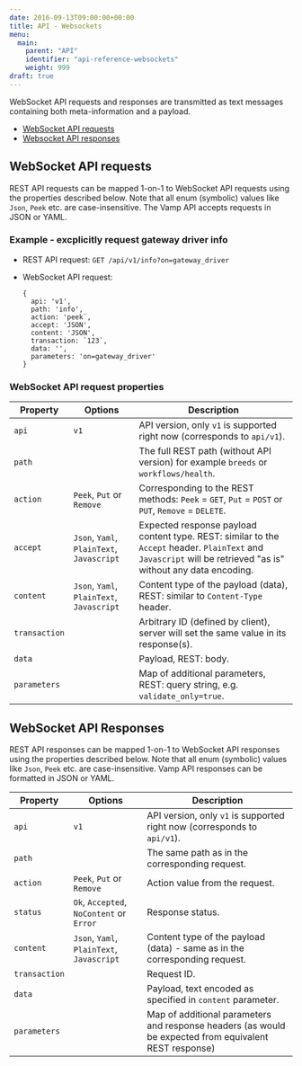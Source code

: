 ```yaml
---
date: 2016-09-13T09:00:00+00:00
title: API - Websockets
menu:
  main:
    parent: "API"
    identifier: "api-reference-websockets"
    weight: 999
draft: true
---
```


WebSocket API requests and responses are transmitted as text messages containing both meta-information and a payload.  

* [WebSocket API requests](/documentation/api/v9.9.9/api-websockets/#websocket-api-requests)
* [Websocket API responses](/documentation/api/v9.9.9/api-websockets/#websocket-api-responses)

## WebSocket API requests
REST API requests can be mapped 1-on-1 to WebSocket API requests using the properties described below. Note that all enum (symbolic) values like `Json`, `Peek` etc. are case-insensitive. The Vamp API accepts requests in JSON or YAML. 

### Example - excplicitly request gateway driver info

* REST API request:
  `GET /api/v1/info?on=gateway_driver`
* WebSocket API request:

    ```
    {
      api: 'v1',
      path: 'info',
      action: 'peek`,
      accept: 'JSON',
      content: 'JSON',
      transaction: `123`,
      data: '',
      parameters: 'on=gateway_driver'
    }
    ```

### WebSocket API request properties

Property | Options | Description
------|------|------
 `api`   |  `v1`  |    API version, only `v1` is supported right now (corresponds to `api/v1`).
 `path`   |    |    The full REST path (without API version) for example `breeds` or `workflows/health`.
 `action`   |  `Peek`, `Put` or `Remove`  |    Corresponding to the REST methods: `Peek` =  `GET`, `Put` = `POST` or `PUT`, `Remove` = `DELETE`.
 `accept`   |   `Json`, `Yaml`, `PlainText`, `Javascript`  |  Expected response payload content type. REST: similar to the `Accept` header. `PlainText` and `Javascript` will be retrieved "as is" without any data encoding.      
 `content`   |  `Json`, `Yaml`, `PlainText`, `Javascript`   |  Content type of the payload (data), REST: similar to `Content-Type` header.       
 `transaction`   |    |   Arbitrary ID (defined by client), server will set the same value in its response(s).     
 `data`   |    |    Payload, REST: body.
 `parameters`   |    |   Map of additional parameters, REST: query string, e.g. `validate_only=true`.     
    

## WebSocket API Responses
REST API responses can be mapped 1-on-1 to WebSocket API responses using the properties described below. Note that all enum (symbolic) values like `Json`, `Peek` etc. are case-insensitive. Vamp API responses can be formatted in JSON or YAML. 

Property | Options | Description
------|------|------
 `api`   |  `v1`  |    API version, only `v1` is supported right now (corresponds to `api/v1`).
 `path`   |    |    The same path as in the corresponding request.
 `action`   |  `Peek`, `Put` or `Remove`  |    Action value from the request.
 `status`   |   `Ok`, `Accepted`, `NoContent` or `Error`  |  Response status.      
 `content`   |  `Json`, `Yaml`, `PlainText`, `Javascript`   |  Content type of the payload (data) - same as in the corresponding request.     
 `transaction`   |    |   Request ID.
 `data`   |    |    Payload, text encoded as specified in `content` parameter.
 `parameters`   |    |   Map of additional parameters and response headers (as would be expected from equivalent REST response)
